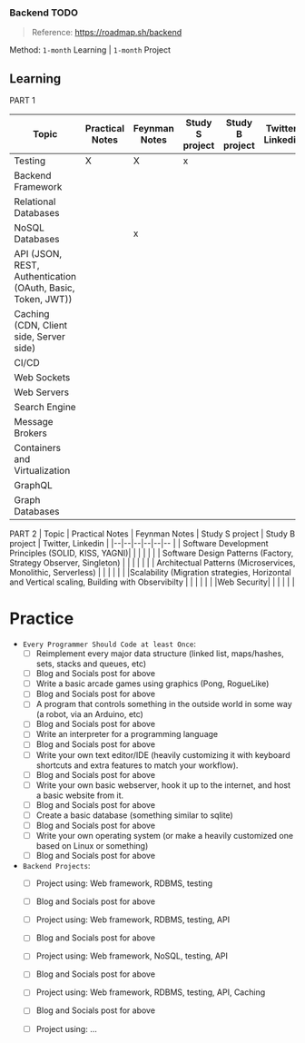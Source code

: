 ### Backend TODO

> Reference: https://roadmap.sh/backend

Method: `1-month` Learning | `1-month` Project

## Learning

PART 1

| Topic | Practical Notes | Feynman Notes | Study S project | Study B project | Twitter, Linkedin |
|--|--|--|--|--| -- |
|Testing | X | X | x | | |
|Backend Framework | | | | | |
|Relational Databases | | | | | |
|NoSQL Databases | |x| | | |
|API (JSON, REST, Authentication (OAuth, Basic, Token, JWT)) | | | |  | |
|Caching (CDN, Client side, Server side) | | | | | |
|CI/CD | | | | | |
|Web Sockets| | | | | |
|Web Servers| | | | | |
|Search Engine| | | | | |
|Message Brokers| | | | | |
|Containers and Virtualization | | | | | |
|GraphQL| | | | | |
|Graph Databases| | | | | |

PART 2
| Topic | Practical Notes | Feynman Notes | Study S project | Study B project | Twitter, Linkedin |
|--|--|--|--|--|-- |
| Software Development Principles (SOLID, KISS, YAGNI)| | | | | |
| Software Design Patterns (Factory, Strategy Observer, Singleton) | | | | | |
| Architectual Patterns (Microservices, Monolithic, Serverless) | | | | | |
|Scalability (Migration strategies, Horizontal and Vertical scaling, Building with Observibilty | | | | | |
|Web Security| | | | | |

# Practice

- `Every Programmer Should Code at least Once`:
  - [ ] Reimplement every major data structure (linked list, maps/hashes, sets, stacks and queues, etc)
  - [ ] Blog and Socials post for above
  - [ ] Write a basic arcade games using graphics (Pong, RogueLike)
  - [ ] Blog and Socials post for above
  - [ ] A program that controls something in the outside world in some way (a robot, via an Arduino, etc)
  - [ ] Blog and Socials post for above
  - [ ] Write an interpreter for a programming language
  - [ ] Blog and Socials post for above
  - [ ] Write your own text editor/IDE (heavily customizing it with keyboard shortcuts and extra features to match your workflow).
  - [ ] Blog and Socials post for above
  - [ ] Write your own basic webserver, hook it up to the internet, and host a basic website from it.
  - [ ] Blog and Socials post for above
  - [ ] Create a basic database (something similar to sqlite)
  - [ ] Blog and Socials post for above
  - [ ] Write your own operating system (or make a heavily customized one based on Linux or something)
  - [ ] Blog and Socials post for above

- `Backend Projects`:
  - [ ] Project using: Web framework, RDBMS, testing
  - [ ] Blog and Socials post for above
  - [ ] Project using: Web framework, RDBMS, testing, API
  - [ ] Blog and Socials post for above
  - [ ] Project using: Web framework, NoSQL, testing, API 
  - [ ] Blog and Socials post for above
  - [ ] Project using: Web framework, RDBMS, testing, API, Caching
  - [ ] Blog and Socials post for above
  - [ ] Project using: ...
  

